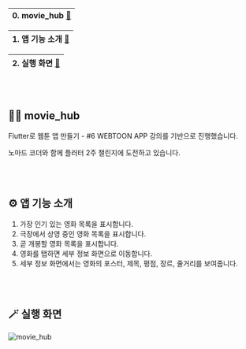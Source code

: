 |0. movie_hub [🔻](https://github.com/hardy716/movie_hub#-movie_hub)|
|---|

|1. 앱 기능 소개 [🔻](https://github.com/hardy716/movie_hub#%EF%B8%8F-앱-기능-소개)|
|---|

|2. 실행 화면 [🔻](https://github.com/hardy716/movie_hub#-실행-화면)|
|---|

<br></br>

## 🙌🏻 movie_hub

Flutter로 웹툰 앱 만들기 - #6 WEBTOON APP 강의를 기반으로 진행했습니다.

노마드 코더와 함께 플러터 2주 챌린지에 도전하고 있습니다.

<br></br>

## ⚙️ 앱 기능 소개

1. 가장 인기 있는 영화 목록을 표시합니다.
2. 극장에서 상영 중인 영화 목록을 표시합니다.
3. 곧 개봉할 영화 목록을 표시합니다.
4. 영화를 탭하면 세부 정보 화면으로 이동합니다.
5. 세부 정보 화면에서는 영화의 포스터, 제목, 평점, 장르, 줄거리를 보여줍니다.
   
<br></br>

## 🪄 실행 화면

![movie_hub](https://github.com/hardy716/movie_hub/assets/101140679/24145cef-0796-49ce-ac22-8f95dc6db5af)

<br></br>
